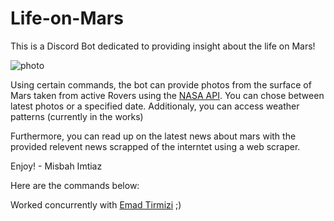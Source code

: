 # Life-on-Mars

This is a Discord Bot dedicated to providing insight about the life on Mars!

![photo](https://cdn.discordapp.com/attachments/812182978640740393/868275318945890344/thumbnail.PNG)

Using certain commands, the bot can provide photos from the surface of Mars taken 
from active Rovers using the [NASA API](https://api.nasa.gov/). You can chose between latest photos or a 
specified date. Additionaly, you can access weather patterns (currently in the works)

Furthermore, you can read up on the latest news about mars with the 
provided relevent news scrapped of the interntet using a web scraper.

Enjoy! - Misbah Imtiaz

Here are the commands below:



Worked concurrently with [Emad Tirmizi](https://github.com/et75/StarGazer) ;)
